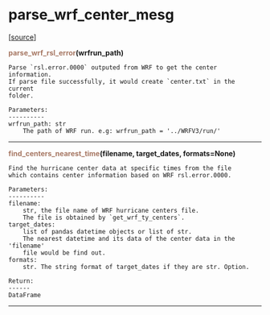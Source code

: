 # parse_wrf_center_mesg  

[[source](../parse_wrf_center_mesg.py)]  

<span style="color:#a77864">**parse_wrf_rsl_error**</span>**(wrfrun_path)**

    Parse `rsl.error.0000` outputed from WRF to get the center information.
    If parse file successfully, it would create `center.txt` in the current
    folder.
    
    Parameters:
    ----------
    wrfrun_path: str
        The path of WRF run. e.g: wrfrun_path = '../WRFV3/run/'



******
<span style="color:#a77864">**find_centers_nearest_time**</span>**(filename, target_dates, formats=None)**

    Find the hurricane center data at specific times from the file
    which contains center information based on WRF rsl.error.0000.
    
    Parameters:
    ----------
    filename: 
        str, the file name of WRF hurricane centers file.
        The file is obtained by `get_wrf_ty_centers`.
    target_dates: 
        list of pandas datetime objects or list of str.
        The nearest datetime and its data of the center data in the 'filename'
        file would be find out.
    formats:
        str. The string format of target_dates if they are str. Option.
        
    Return:
    ------
    DataFrame



******